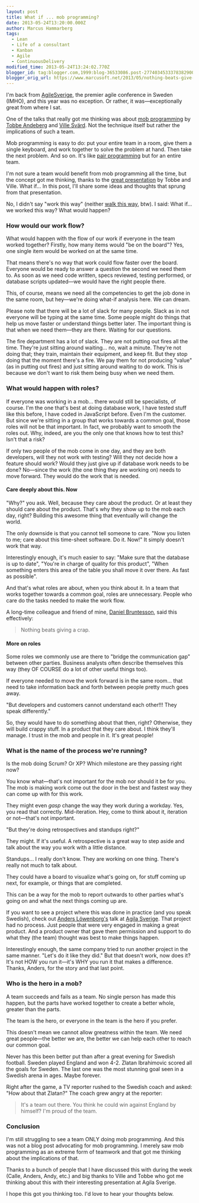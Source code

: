 ```yaml
---
layout: post
title: What if ... mob programming?
date: 2013-05-24T13:20:00.000Z
author: Marcus Hammarberg
tags:
  - Lean
  - Life of a consultant
  - Kanban
  - Agile
  - ContinuousDelivery
modified_time: 2013-05-24T13:24:02.770Z
blogger_id: tag:blogger.com,1999:blog-36533086.post-2774034533378382900
blogger_orig_url: https://www.marcusoft.net/2013/05/nothing-beats-give-crap-but-you-cannot.html
---
```


I'm back from [AgileSverige](http://www.agilasverige.se/), the premier agile conference in Sweden (IMHO), and this year was no exception. Or rather, it was—exceptionally great from where I sat.

One of the talks that really got me thinking was about [mob programming](http://mobprogramming.org/) by [Tobbe Andeberg](https://twitter.com/tobbeanderberg) and [Ville Svärd](https://twitter.com/villesv). Not the technique itself but rather the implications of such a team.

Mob programming is easy to do: put your entire team in a room, give them a single keyboard, and work together to solve the problem at hand. Then take the next problem. And so on. It's like [pair programming](http://en.wikipedia.org/wiki/Pair_programming) but for an entire team.

I'm not sure a team would benefit from mob programming all the time, but the concept got me thinking, thanks to the [great presentation](https://agilasverige.solidtango.com/video/2013-05-20-agila-sverige-torget-d2p02) by Tobbe and Ville. What if... In this post, I'll share some ideas and thoughts that sprung from that presentation.

No, I didn't say "work this way" (neither [walk this way](http://www.youtube.com/watch?v=4B_UYYPb-Gk), btw). I said: What if... we worked this way? What would happen?

### How would our work flow?

What would happen with the flow of our work if everyone in the team worked together? Firstly, how many items would "be on the board"? Yes, one single item would be worked on at the same time.

That means there's no way that work could flow faster over the board. Everyone would be ready to answer a question the second we need them to. As soon as we need code written, specs reviewed, testing performed, or database scripts updated—we would have the right people there.

This, of course, means we need all the competencies to get the job done in the same room, but hey—we're doing what-if analysis here. We can dream.

Please note that there will be a lot of slack for many people. Slack as in not everyone will be typing at the same time. Some people might do things that help us move faster or understand things better later. The important thing is that when we need them—they are there. Waiting for our questions.

The fire department has a lot of slack. They are not putting out fires all the time. They're just sitting around waiting... no, wait a minute. They're not doing that; they train, maintain their equipment, and keep fit. But they stop doing that the moment there's a fire. We pay them for not producing "value" (as in putting out fires) and just sitting around waiting to do work. This is because we don't want to risk them being busy when we need them.

### What would happen with roles?

If everyone was working in a mob... there would still be specialists, of course. I'm the one that's best at doing database work, I have tested stuff like this before, I have coded in JavaScript before. Even I'm the customer. But since we're sitting in a group that works towards a common goal, those roles will not be that important. In fact, we probably want to smooth the roles out. Why, indeed, are you the only one that knows how to test this? Isn't that a risk?

If only two people of the mob come in one day, and they are both developers, will they not work with testing? Will they not decide how a feature should work? Would they just give up if database work needs to be done? No—since the work (the one thing they are working on) needs to move forward. They would do the work that is needed.

#### Care deeply about this. Now

"Why?" you ask. Well, because they care about the product. Or at least they should care about the product. That's why they show up to the mob each day, right? Building this awesome thing that eventually will change the world.

The only downside is that you cannot tell someone to care. "Now you listen to me; care about this time-sheet software. Do it. Now!" It simply doesn't work that way.

Interestingly enough, it's much easier to say: "Make sure that the database is up to date", "You're in charge of quality for this product", "When something enters this area of the table you shall move it over there. As fast as possible".

And that's what roles are about, when you think about it. In a team that works together towards a common goal, roles are unnecessary. People who care do the tasks needed to make the work flow.

A long-time colleague and friend of mine, [Daniel Bruntesson](http://numlock.se/), said this effectively:

> Nothing beats giving a crap.

#### More on roles

Some roles we commonly use are there to "bridge the communication gap" between other parties. Business analysts often describe themselves this way (they OF COURSE do a lot of other useful things too).

If everyone needed to move the work forward is in the same room... that need to take information back and forth between people pretty much goes away.

"But developers and customers cannot understand each other!!! They speak differently."

So, they would have to do something about that then, right? Otherwise, they will build crappy stuff. In a product that they care about. I think they'll manage. I trust in the mob and people in it. It's great people!

### What is the name of the process we're running?

Is the mob doing Scrum? Or XP? Which milestone are they passing right now?

You know what—that's not important for the mob nor should it be for you. The mob is making work come out the door in the best and fastest way they can come up with for this work.

They might even *gasp* change the way they work during a workday. Yes, you read that correctly. Mid-iteration. Hey, come to think about it, iteration or not—that's not important.

"But they're doing retrospectives and standups right?"

They might. If it's useful. A retrospective is a great way to step aside and talk about the way you work with a little distance.

Standups... I really don't know. They are working on one thing. There's really not much to talk about.

They could have a board to visualize what's going on, for stuff coming up next, for example, or things that are completed.

This can be a way for the mob to report outwards to other parties what's going on and what the next things coming up are.

If you want to see a project where this was done in practice (and you speak Swedish), check out [Anders Löwenborg's](http://twitter.com/anderslowenborg) talk at [Agila Sverige](https://agilasverige.solidtango.com/video/2013-05-20-agila-sverige-haren-d2p01). That project had no process. Just people that were very engaged in making a great product. And a product owner that gave them permission and support to do what they (the team) thought was best to make things happen.

Interestingly enough, the same company tried to run another project in the same manner. "Let's do it like they did." But that doesn't work, now does it? It's not HOW you run it—it's WHY you run it that makes a difference. Thanks, Anders, for the story and that last point.

### Who is the hero in a mob?

A team succeeds and fails as a team. No single person has made this happen, but the parts have worked together to create a better whole, greater than the parts.

The team is the hero, or everyone in the team is the hero if you prefer.

This doesn't mean we cannot allow greatness within the team. We need great people—the better we are, the better we can help each other to reach our common goal.

Never has this been better put than after a great evening for Swedish football. Sweden played England and won 4-2. Zlatan Ibrahimovic scored all the goals for Sweden. The last one was the most stunning goal seen in a Swedish arena in ages. Maybe forever.

Right after the game, a TV reporter rushed to the Swedish coach and asked: "How about that Zlatan?" The coach grew angry at the reporter:

> It's a team out there. You think he could win against England by himself? I'm proud of the team.

### Conclusion

I'm still struggling to see a team ONLY doing mob programming. And this was not a blog post advocating for mob programming. I merely saw mob programming as an extreme form of teamwork and that got me thinking about the implications of that.

Thanks to a bunch of people that I have discussed this with during the week (Calle, Anders, Andy, etc.) and big thanks to Ville and Tobbe who got me thinking about this with their interesting presentation at Agila Sverige.

I hope this got you thinking too. I'd love to hear your thoughts below.
